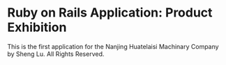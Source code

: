 # Ruby on Rails Application: Product Exhibition

This is the first application for the Nanjing Huatelaisi Machinary Company
by Sheng Lu. All Rights Reserved.